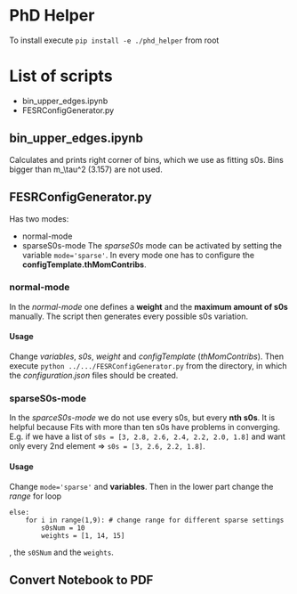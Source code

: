 # PhD Helper
To install execute `pip install -e ./phd_helper` from root

# List of scripts
- bin_upper_edges.ipynb
- FESRConfigGenerator.py 

## bin_upper_edges.ipynb
Calculates and prints right corner of bins, which we use as fitting s0s. Bins bigger than m_\tau^2 (3.157) are not used.

## FESRConfigGenerator.py
Has two modes:
- normal-mode
- sparseS0s-mode
The *sparseS0s* mode can be activated by setting the variable `mode='sparse'`. In every mode one has to configure the **configTemplate.thMomContribs**.

### normal-mode
In the *normal-mode* one defines a **weight** and the **maximum amount of s0s** manually. The script then generates every possible s0s variation.
#### Usage
Change *variables*, *s0s*, *weight* and *configTemplate* (*thMomContribs*). Then execute `python ../.../FESRConfigGenerator.py` from the directory, in which the *configuration.json* files should be created.

### sparseS0s-mode
In the *sparceS0s-mode* we do not use every s0s, but every **nth s0s**. It is helpful because Fits with more than ten s0s have problems in converging. E.g. if we have a list of `s0s = [3, 2.8, 2.6, 2.4, 2.2, 2.0, 1.8]` and want only every 2nd element => `s0s = [3, 2.6, 2.2, 1.8]`.
#### Usage
Change `mode='sparse'` and **variables**. Then in the lower part change the *range* for loop 
```
else:
    for i in range(1,9): # change range for different sparse settings
        s0sNum = 10
        weights = [1, 14, 15]
```
, the `s0SNum` and  the `weights`.

## Convert Notebook to PDF

